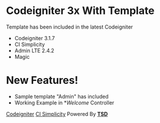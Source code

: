 # Codeigniter 3x With Template

Template has been included in the latest Codeigniter

  - Codeigniter 3.1.7
  - CI Simplicity
  - Admin LTE 2.4.2
  - Magic

# New Features!

  - Sample template "Admin" has included
  - Working Example in **Welcome* Controller


[Codeigniter](http://codeigniter.com)
[CI Simplicity](https://www.grocerycrud.com/codeigniter-simplicity)
Powered By **[TSD](https://thesoulofdesign.com)**
